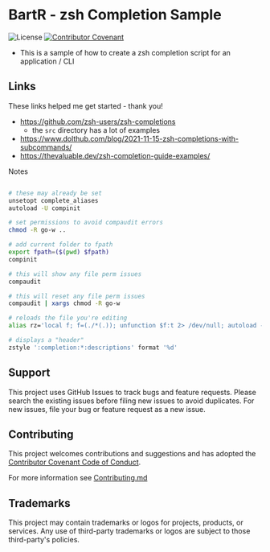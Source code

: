 # BartR - zsh Completion Sample

![License](https://img.shields.io/badge/license-MIT-green.svg)
[![Contributor Covenant](https://img.shields.io/badge/Contributor%20Covenant-2.1-4baaaa.svg)](code_of_conduct.md)

- This is a sample of how to create a zsh completion script for an application / CLI

## Links

These links helped me get started - thank you!

- <https://github.com/zsh-users/zsh-completions>
  - the `src` directory has a lot of examples
- <https://www.dolthub.com/blog/2021-11-15-zsh-completions-with-subcommands/>
- <https://thevaluable.dev/zsh-completion-guide-examples/>

Notes

```bash

# these may already be set
unsetopt complete_aliases
autoload -U compinit

# set permissions to avoid compaudit errors    
chmod -R go-w ..

# add current folder to fpath
export fpath=($(pwd) $fpath)
compinit

# this will show any file perm issues
compaudit

# this will reset any file perm issues
compaudit | xargs chmod -R go-w

# reloads the file you're editing
alias rz='local f; f=(./*(.)); unfunction $f:t 2> /dev/null; autoload -Uz $f:t'

# displays a "header"
zstyle ':completion:*:descriptions' format '%d'

```

## Support

This project uses GitHub Issues to track bugs and feature requests. Please search the existing issues before filing new issues to avoid duplicates.  For new issues, file your bug or feature request as a new issue.

## Contributing

This project welcomes contributions and suggestions and has adopted the [Contributor Covenant Code of Conduct](https://www.contributor-covenant.org/version/2/1/code_of_conduct.html).

For more information see [Contributing.md](./.github/CONTRIBUTING.md)

## Trademarks

This project may contain trademarks or logos for projects, products, or services. Any use of third-party trademarks or logos are subject to those third-party's policies.
